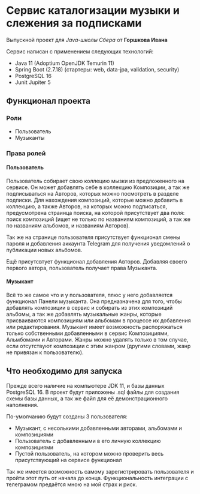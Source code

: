 # Сервис каталогизации музыки и слежения за подписками

Выпускной проект для *Java-школы Сбера* от **Горшкова Ивана**

Сервис написан с применением следующих технологий:
+ Java 11 (Adoptium OpenJDK Temurin 11)
+ Spring Boot (2.7.18) (стартеры: web, data-jpa, validation, security)
+ PostgreSQL 16
+ Junit Jupiter 5

## Функционал проекта

### Роли

+ Пользователь
+ Музыканты

### Права ролей

#### Пользователь

Пользователь собирает свою коллецию мызки из предложенного на сервисе.
Он может добавлять себе в коллекцию Композиции, а так же подписываться на Авторов, которых можно посмотреть в разделе подписки.
Для нахождения композиций, которые можно добавить в коллекцию, а также Авторов, на которых можно подписаться, предусмотрена страинца
поиска, на которой присутствует два поля: поиск композиций (ищет не только по названиям композиций, а так же по названиям альбомов,
и названиям Авторов).

Так же на странице пользователя присутствует функционал смены пароля и добавления аккаунта Telegram для получения уведомлений о
публикации новых альбомов.

Ещё присутсвтует функционал добавления Авторов. Добавляя своего первого автора, пользователь получает права Музыканта.

#### Музыкант

Всё то же самое что и у пользователя, плюс у него добавляется функционал Панели музыканта. 
Она предназначена для того, чтобы добавлять композиции в сервис и собирать из этих композиций альбомы, а так же добавлять
музыкальные жанры, которые присваиваются композициям или альбомам в процессе их добавления или редактирования. Музыкант имеет
возможность распоряжаться только собственными добавленными в сервис Композициями, Альмбомами и Авторами. Жанры можно удалять 
только в том случае, если отсутствуют композиции с этим жанром (другими словами, жанр не привязан к пользователю).

## Что необходимо для запуска

Прежде всего наличие на компьютере JDK 11, и базы данных PostgreSQL 16. В проект будут приложены .sql файлы для создания схемы
базы данных, а так же файл для её демонстрационного наполнения.

По-умолчанию будут созданы 3 пользователя:

+ Музыкант, с несолькими добавленными авторами, альбомами и композициями
+ Пользователь с добавленными в его личную коллекцию композициями
+ Пустой пользователь, на котором можно проверить весь присутствующий на сервисе функционал

Так же имеется возможность самому зарегистрировать пользователя и пройти этот путь от начала до конца.
Функциональность интеграции с телеграмом предаётся мною на мой страх и риск.
